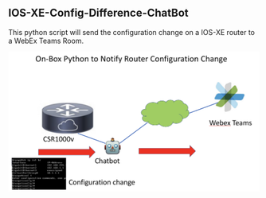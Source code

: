 ## IOS-XE-Config-Difference-ChatBot
This python script will send the configuration change on a IOS-XE router to a WebEx Teams Room.

![](./Python_Config_Diff_WebEx_Teams_Bot.png)
